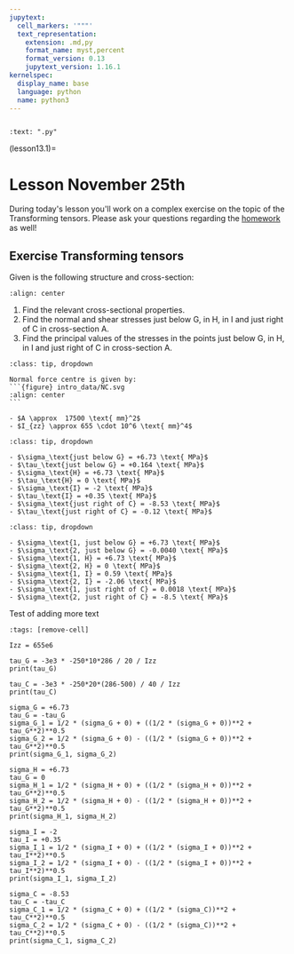 ```yaml
---
jupytext:
  cell_markers: '"""'
  text_representation:
    extension: .md,py
    format_name: myst,percent
    format_version: 0.13
    jupytext_version: 1.16.1
kernelspec:
  display_name: base
  language: python
  name: python3
---
```


```{index} Transformations; Class exercise using analytical formulas
```

```{custom_download_link} intro.py
:text: ".py"
```

(lesson13.1)=
# Lesson November 25th

During today's lesson you'll work on a complex exercise on the topic of the Transforming tensors. Please ask your questions regarding the [homework](homework13.1) as well!

## Exercise Transforming tensors

Given is the following structure and cross-section:

```{figure} intro_data/structure.svg
:align: center
```

1. Find the relevant cross-sectional properties.
2. Find the normal and shear stresses just below $\text{G}$, in $\text{H}$, in $\text{I}$ and just right of $\text{C}$ in cross-section $\text{A}$.
3. Find the principal values of the stresses in the points just below $\text{G}$, in $\text{H}$, in $\text{I}$ and just right of $\text{C}$ in cross-section $\text{A}$.

````{admonition} Solution assignment 1
:class: tip, dropdown

Normal force centre is given by:
```{figure} intro_data/NC.svg
:align: center
```

- $A \approx  17500 \text{ mm}^2$
- $I_{zz} \approx 655 \cdot 10^6 \text{ mm}^4$

````

````{admonition} Solution assignment 2
:class: tip, dropdown

- $\sigma_\text{just below G} = +6.73 \text{ MPa}$
- $\tau_\text{just below G} = +0.164 \text{ MPa}$
- $\sigma_\text{H} = +6.73 \text{ MPa}$
- $\tau_\text{H} = 0 \text{ MPa}$
- $\sigma_\text{I} = -2 \text{ MPa}$
- $\tau_\text{I} = +0.35 \text{ MPa}$
- $\sigma_\text{just right of C} = -8.53 \text{ MPa}$
- $\tau_\text{just right of C} = -0.12 \text{ MPa}$

````

````{admonition} Solution assignment 3
:class: tip, dropdown

- $\sigma_\text{1, just below G} = +6.73 \text{ MPa}$
- $\sigma_\text{2, just below G} = -0.0040 \text{ MPa}$
- $\sigma_\text{1, H} = +6.73 \text{ MPa}$
- $\sigma_\text{2, H} = 0 \text{ MPa}$
- $\sigma_\text{1, I} = 0.59 \text{ MPa}$
- $\sigma_\text{2, I} = -2.06 \text{ MPa}$
- $\sigma_\text{1, just right of C} = 0.0018 \text{ MPa}$
- $\sigma_\text{2, just right of C} = -8.5 \text{ MPa}$

````

Test of adding more text

```{code-cell}
:tags: [remove-cell]

Izz = 655e6

tau_G = -3e3 * -250*10*286 / 20 / Izz
print(tau_G)

tau_C = -3e3 * -250*20*(286-500) / 40 / Izz
print(tau_C)

sigma_G = +6.73
tau_G = -tau_G
sigma_G_1 = 1/2 * (sigma_G + 0) + ((1/2 * (sigma_G + 0))**2 + tau_G**2)**0.5
sigma_G_2 = 1/2 * (sigma_G + 0) - ((1/2 * (sigma_G + 0))**2 + tau_G**2)**0.5
print(sigma_G_1, sigma_G_2)

sigma_H = +6.73
tau_G = 0
sigma_H_1 = 1/2 * (sigma_H + 0) + ((1/2 * (sigma_H + 0))**2 + tau_G**2)**0.5
sigma_H_2 = 1/2 * (sigma_H + 0) - ((1/2 * (sigma_H + 0))**2 + tau_G**2)**0.5
print(sigma_H_1, sigma_H_2)

sigma_I = -2
tau_I = +0.35
sigma_I_1 = 1/2 * (sigma_I + 0) + ((1/2 * (sigma_I + 0))**2 + tau_I**2)**0.5
sigma_I_2 = 1/2 * (sigma_I + 0) - ((1/2 * (sigma_I + 0))**2 + tau_I**2)**0.5
print(sigma_I_1, sigma_I_2)

sigma_C = -8.53
tau_C = -tau_C
sigma_C_1 = 1/2 * (sigma_C + 0) + ((1/2 * (sigma_C))**2 + tau_C**2)**0.5
sigma_C_2 = 1/2 * (sigma_C + 0) - ((1/2 * (sigma_C))**2 + tau_C**2)**0.5
print(sigma_C_1, sigma_C_2)
```
